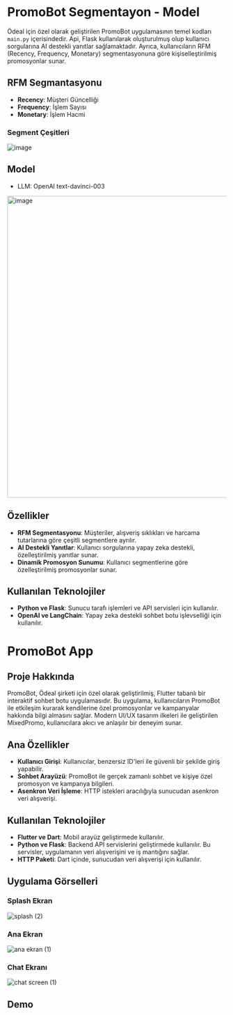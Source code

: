 # PromoBot Segmentayon - Model

Ödeal için özel olarak geliştirilen PromoBot uygulamasının temel kodları `main.py` içerisindedir. Api, Flask kullanılarak oluşturulmuş olup kullanıcı sorgularına AI destekli yanıtlar sağlamaktadır. Ayrıca, kullanıcıların RFM (Recency, Frequency, Monetary) segmentasyonuna göre kişiselleştirilmiş promosyonlar sunar.

## RFM Segmantasyonu 

- **Recency**: Müşteri Güncelliği
- **Frequency**: İşlem Sayısı
- **Monetary**: İşlem Hacmi

### Segment Çeşitleri  
![image](https://github.com/aydozy/Hackathon-OdealPromoBot/assets/104395137/2e13bebe-e33f-4a8b-ba18-e64600ef2b3f)

## Model 
- LLM: OpenAI  text-davinci-003
  
<img width="694" alt="image" src="https://github.com/aydozy/Hackathon-OdealPromoBot/assets/104395137/161a7032-2f9d-4bc1-a42e-fe03ac81010f">



## Özellikler
- **RFM Segmentasyonu**: Müşteriler, alışveriş sıklıkları ve harcama tutarlarına göre çeşitli segmentlere ayrılır.
- **AI Destekli Yanıtlar**: Kullanıcı sorgularına yapay zeka destekli, özelleştirilmiş yanıtlar sunar.
- **Dinamik Promosyon Sunumu**: Kullanıcı segmentlerine göre özelleştirilmiş promosyonlar sunar.

## Kullanılan Teknolojiler
- **Python ve Flask**: Sunucu tarafı işlemleri ve API servisleri için kullanılır.
- **OpenAI ve LangChain**: Yapay zeka destekli sohbet botu işlevselliği için kullanılır.



# PromoBot App
## Proje Hakkında 
PromoBot, Ödeal şirketi için özel olarak geliştirilmiş, Flutter tabanlı bir interaktif sohbet botu uygulamasıdır. Bu uygulama, kullanıcıların PromoBot ile etkileşim kurarak kendilerine özel promosyonlar ve kampanyalar hakkında bilgi almasını sağlar. Modern UI/UX tasarım ilkeleri ile geliştirilen MixedPromo, kullanıcılara akıcı ve anlaşılır bir deneyim sunar.

## Ana Özellikler
- **Kullanıcı Girişi**: Kullanıcılar, benzersiz ID'leri ile güvenli bir şekilde giriş yapabilir.
- **Sohbet Arayüzü**: PromoBot ile gerçek zamanlı sohbet ve kişiye özel promosyon ve kampanya bilgileri.
- **Asenkron Veri İşleme**: HTTP istekleri aracılığıyla sunucudan asenkron veri alışverişi.

## Kullanılan Teknolojiler
- **Flutter ve Dart**: Mobil arayüz geliştirmede kullanılır.
- **Python ve Flask**: Backend API servislerini geliştirmede kullanılır. Bu servisler, uygulamanın veri alışverişini ve iş mantığını sağlar.
- **HTTP Paketi**: Dart içinde, sunucudan veri alışverişi için kullanılır.

## Uygulama Görselleri 

### Splash Ekran

![splash (2)](https://github.com/aydozy/Hackathon-OdealPromoBot/assets/104395137/541bda77-f13c-4223-9c0c-29f2322936dd)

### Ana Ekran 

![ana ekran (1)](https://github.com/aydozy/Hackathon-OdealPromoBot/assets/104395137/bb2db8cd-a8fe-4f66-8822-e6471e5e9495)

### Chat Ekranı

![chat screen (1)](https://github.com/aydozy/Hackathon-OdealPromoBot/assets/104395137/f2a394b4-dadb-4280-ba9b-8f0c2bb88742)

## Demo

[](https://github.com/aydozy/Hackathon-OdealPromoBot/assets/104395137/4a63ee1e-91e0-4b46-a3fc-5905b45b89dc)





